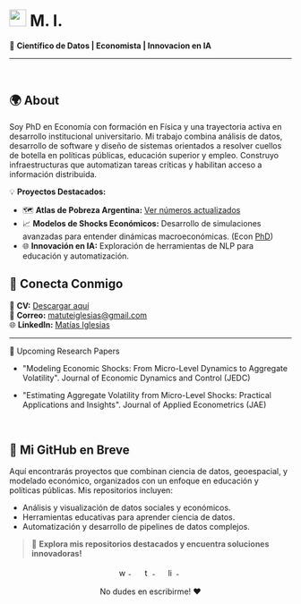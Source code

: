 

<h1><img src="https://emojis.slackmojis.com/emojis/images/1531849430/4246/blob-sunglasses.gif?1531849430" width="30"/> M. I.</h1>


🌟 **Científico de Datos | Economista | Innovacion en IA**

---




<br>

## 🌍 **About**

Soy PhD en Economía con formación en Física y una trayectoria activa en desarrollo institucional universitario. Mi trabajo combina análisis de datos, desarrollo de software y diseño de sistemas orientados a resolver cuellos de botella en políticas públicas, educación superior y empleo. Construyo infraestructuras que automatizan tareas críticas y habilitan acceso a información distribuida.


💡 **Proyectos Destacados:**
- 🗺️ **Atlas de Pobreza Argentina:** [Ver números actualizados](http://matuteiglesias.link/Pobreza/)
- 📈 **Modelos de Shocks Económicos:** Desarrollo de simulaciones avanzadas para entender dinámicas macroeconómicas. (Econ <a href="http://matuteiglesias.link/dice/docs/Tesi_di_laurea_Pisa_Iglesias.pdf">PhD</a>)
- 🌐 **Innovación en IA:** Exploración de herramientas de NLP para educación y automatización.

## 📄 **Conecta Conmigo**

💼 **CV:** [Descargar aquí](http://www.matuteiglesias.link/CV_2023-2.pdf)  
📧 **Correo:** [matuteiglesias@gmail.com](mailto:matuteiglesias@gmail.com)  
🌐 **LinkedIn:** [Matías Iglesias](https://www.linkedin.com/in/matiasiglesias/)  

---


🔬 Upcoming Research Papers

- "Modeling Economic Shocks: From Micro-Level Dynamics to Aggregate Volatility". Journal of Economic Dynamics and Control (JEDC)

<!--
Objective: Develop advanced simulation and bootstrap methods to understand economic shocks from micro to macro levels.

Key Points: Literature review, methodology for Gaussian and Laplace shocks, empirical validation with French trade data, robustness checks.
-->

- "Estimating Aggregate Volatility from Micro-Level Shocks: Practical Applications and Insights". Journal of Applied Econometrics (JAE)

<!--
Objective: Estimate aggregate volatility using linear approximations and analyze micro-level shocks with empirical data.

Key Points: Methodology for linear approximations, empirical analysis of French trade data, practical applications for economic policy and risk management.
-->
<br>
<!-- <img align="right" height="250" width="400" alt="GIF" src="https://miro.medium.com/max/1360/1*IRGHmiGsa16stedQvIaZfw.gif" /> -->
<!-- <img align="right" alt="GIF" src="https://media.giphy.com/media/3ohzdKvLT1DxFxhZAI/giphy.gif" /> -->


## 🚀 **Mi GitHub en Breve**
Aquí encontrarás proyectos que combinan ciencia de datos, geoespacial, y modelado económico, organizados con un enfoque en educación y políticas públicas. Mis repositorios incluyen:

- Análisis y visualización de datos sociales y económicos.  
- Herramientas educativas para aprender ciencia de datos.  
- Automatización y desarrollo de pipelines de datos complejos.

> 👀 **Explora mis repositorios destacados y encuentra soluciones innovadoras!**



<!-- 
I recently compiled a comprehensive set of notes on economic networks, the Leontieff Input-Output model, and the propagation of economic shocks. These notes cover key concepts, theoretical frameworks, and analytical techniques for understanding economic volatility.

**[👉 Click here to view and download the notes](http://www.matuteiglesias.link/cv/Economic_Networks_Notes.pdf)**

 -->


<!-- 
<br>
<p align="left"> <img src="https://komarev.com/ghpvc/?username=matuteiglesias" alt="matuteiglesias" /> </p>
</br>
 -->

<!--
<a href="https://github.com/matuteiglesias/economia.gob.ar-datos" target="_blank">
  <img align="center" src="https://github-readme-stats.vercel.app/api/pin/?username=matuteiglesias&repo=economia.gob.ar-datos&theme=dracula" />
</a>
<a href="https://github.com/matuteiglesias/IPC-Argentina" target="_blank">
 <img align="center" src="https://github-readme-stats.vercel.app/api/pin/?username=matuteiglesias&repo=IPC-Argentina&theme=dracula" />
</a>
 -->

<p align="center">
    <a href="https://api.whatsapp.com/send?phone=5491158893867" target="_blank">
    <img src="https://cdn3.iconfinder.com/data/icons/social-media-black-white-2/512/BW_Whatsapp_glyph_svg-512.png" alt="whatsapp" height="15" style="vertical-align:top; margin:4px">
  </a>&nbsp;&nbsp;&nbsp;
  <a href="https://twitter.com/matuteiglesias" target="_blank">
    <img src="https://cdn3.iconfinder.com/data/icons/social-media-black-white-2/512/BW_Twitter_glyph_svg-512.png" alt="twitter" height="15" style="vertical-align:top; margin:4px">
  </a>&nbsp;&nbsp;&nbsp;
  <a href="https://www.linkedin.com/in/matiasiglesias/" target="_blank">
    <img src="https://cdn3.iconfinder.com/data/icons/social-media-black-white-2/512/BW_Linkedin_glyph_svg-512.png" alt="linkedin" height="15" style="vertical-align:top; margin:4px">
  </a>&nbsp;&nbsp;&nbsp;
</p>


<div align="center">
No dudes en escribirme! ❤️
</div>
